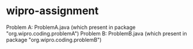 # wipro-assignment

Problem A:
  ProblemA.java (which present in package "org.wipro.coding.problemA")
Problem B: 
 ProblemB.java (which present in package "org.wipro.coding.problemB")
